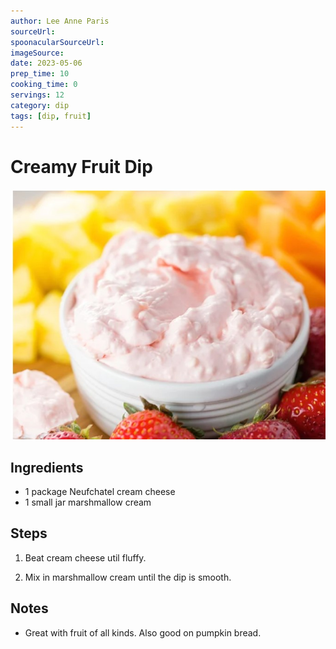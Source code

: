 ```yaml
---
author: Lee Anne Paris
sourceUrl:
spoonacularSourceUrl: 
imageSource:
date: 2023-05-06
prep_time: 10
cooking_time: 0
servings: 12
category: dip
tags: [dip, fruit]
---
```

# Creamy Fruit Dip

![Image of Creamy Fruit Dip](../img/creamy-fruit-dip.jpeg)

## Ingredients
- 1 package Neufchatel cream cheese
- 1 small jar marshmallow cream

## Steps
1. Beat cream cheese util fluffy.

2. Mix in marshmallow cream until the dip is smooth.

## Notes
- Great with fruit of all kinds.  Also good on pumpkin bread.